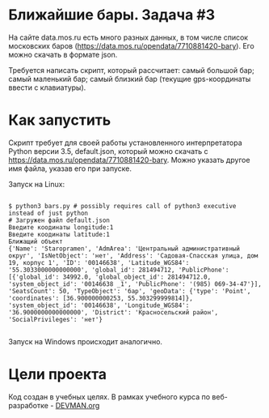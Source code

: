 # Ближайшие бары. Задача #3

На сайте data.mos.ru есть много разных данных, в том числе список московских баров (https://data.mos.ru/opendata/7710881420-bary). Его можно скачать в формате json.

Требуется написать скрипт, который рассчитает:
самый большой бар;
самый маленький бар;
самый близкий бар (текущие gps-координаты ввести с клавиатуры).

# Как запустить

Скрипт требует для своей работы установленного интерпретатора Python версии 3.5, default.json, который можно скачать с https://data.mos.ru/opendata/7710881420-bary. Можно указать другое имя файла, указав его при запуске.

Запуск на Linux:

```#!bash

$ python3 bars.py # possibly requires call of python3 executive instead of just python
# Загружен файл default.json
Введите коодинаты longitude:1
Введите коодинаты latitude:1
Ближащий объект
{'Name': 'Staropramen', 'AdmArea': 'Центральный административный округ', 'IsNetObject': 'нет', 'Address': 'Садовая-Спасская улица, дом 19, корпус 1', 'ID': '00146638', 'Latitude_WGS84': '55.3033000000000000', 'global_id': 281494712, 'PublicPhone': [{'global_id': 34992.0, 'global_object_id': 281494712.0, 'system_object_id': '00146638 _1', 'PublicPhone': '(985) 069-34-47'}], 'SeatsCount': 50, 'TypeObject': 'бар', 'geoData': {'type': 'Point', 'coordinates': [36.900000000253, 55.303299999814]}, 'system_object_id': '00146638', 'Longitude_WGS84': '36.9000000000000000', 'District': 'Красносельский район', 'SocialPrivileges': 'нет'}


```

Запуск на Windows происходит аналогично.

# Цели проекта

Код создан в учебных целях. В рамках учебного курса по веб-разработке - [DEVMAN.org](https://devman.org)
